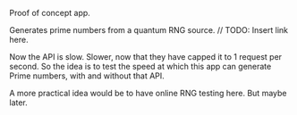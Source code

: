 Proof of concept app.

Generates prime numbers from a quantum RNG source. // TODO: Insert link here.

Now the API is slow. Slower, now that they have capped it to 1 request per second. So the idea is to test the speed at which this app can generate Prime numbers, with and without that API.

A more practical idea would be to have online RNG testing here. But maybe later.
